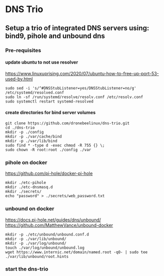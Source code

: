 # DNS Trio
## Setup a trio of integrated DNS servers using: bind9, pihole and unbound dns
### Pre-requisites
#### update ubuntu to not use resolver
https://www.linuxuprising.com/2020/07/ubuntu-how-to-free-up-port-53-used-by.html
```
sudo sed -i 's/^#DNSStubListener=yes/DNSStubListener=no/g' /etc/systemd/resolved.conf
sudo ln -sf /run/systemd/resolve/resolv.conf /etc/resolv.conf
sudo systemctl restart systemd-resolved
```
#### create directories for bind server volumes
```
git clone https://github.com/dronebeelinux/dns-trio.git
cd ./dns-trio
mkdir -p ./config
mkdir -p ./var/cache/bind
mkdir -p ./var/lib/bind
sudo find * -type d -exec chmod -R 755 {} \;
sudo chown -R root:root ./config ./var
```
### pihole on docker
https://github.com/pi-hole/docker-pi-hole
```
mkdir ./etc-pihole
mkdir ./etc-dnsmasq.d
mkdir ./secrets/
echo "password" > ./secrets/web_password.txt
```
### unbound on docker
https://docs.pi-hole.net/guides/dns/unbound/
https://github.com/MatthewVance/unbound-docker
```
mkdir -p ./etc/unbound/unbound.conf.d
mkdir -p ./var/lib/unbound/
mkdir -p ./var/log/unbound/
touch ./var/log/unbound/unbound.log
wget https://www.internic.net/domain/named.root -qO- | sudo tee ./var/lib/unbound/root.hints
```
### start the dns-trio
```docker compose up -d
```